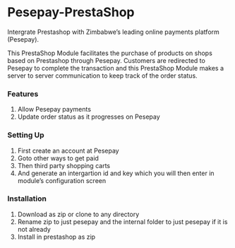 # Pesepay-PrestaShop

Intergrate Prestashop with Zimbabwe’s leading online payments platform (Pesepay).

This PrestaShop Module facilitates the purchase of products on shops based on Prestashop through Pesepay. Customers are redirected to Pesepay to complete the transaction and this PrestaShop Module makes a server to server communication to keep track of the order status.

### Features

1. Allow Pesepay payments
2. Update order status as it progresses on Pesepay

### Setting Up

1. First create an account at Pesepay
2. Goto other ways to get paid
3. Then third party shopping carts
4. And generate an intergartion id and key which you will then enter in module’s configuration screen

### Installation

1. Download as zip or clone to any directory
2. Rename zip to just pesepay and the internal folder to just pesepay if it is not already
3. Install in prestashop as zip
